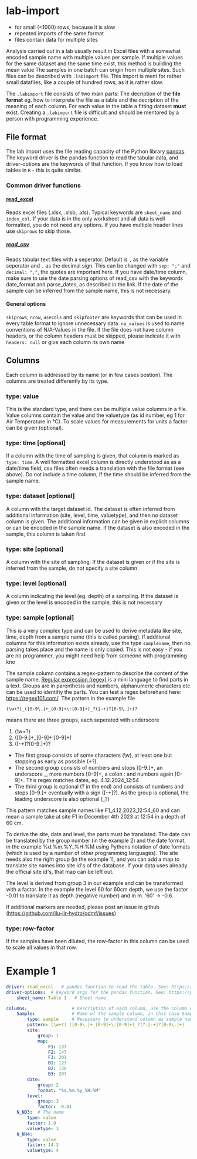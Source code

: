 # lab-import

- for small (<1000) rows, because it is slow
- repeated imports of the same format
- files contain data for multiple sites


Analysis carried out in a lab usually result in Excel files with a somewhat encoded sample name with multiple values per sample. If multiple values for the same dataset and the same time exist, this method is building the mean value
The samples in one batch can origin from multiple sites. Such files can be described with `.labimport` file. This import 
is ment for rather small datafiles, like a couple of hundred rows, as it is rather slow. 

The `.labimport` file consists of two main parts: The decription of the **file format** eg. how to interprete the file as a table
and the decription of the meaning of each column. For each value in the table a fitting dataset **must** exist. Creating 
a `.labimport` file is difficult and should be mentored by a person with programming experience.

## File format

The lab import uses the file reading capacity of the Python library [pandas](https://pandas.pydata.org/docs/reference/io.html).
The keyword driver is the pandas function to read the tabular data, and driver-options are the keywords of that function.
If you know how to load tables in `R` - this is quite similar.

### Common driver functions

#### [read_excel](https://pandas.pydata.org/docs/reference/api/pandas.read_excel.html#pandas.read_excel)

Reads excel files (.xlsx, .xlsb, .xls). Typical keywords are `sheet_name` and `index_col`. If your data is in the only 
worksheet and all data is well formatted, you do not need any options. If you have multiple header lines use `skiprows`
to skip those.

##### [read_csv](https://pandas.pydata.org/docs/reference/api/pandas.read_csv.html#pandas.read_csv)

Reads tabular text files with a seperator. Default is `,` as the variable seperator and `.` as the
decimal sign. This can be changed with `sep: ";"` and `decimal: ","`, the quotes are important here.
If you have date/time column, make sure to use the date parsing options of read_csv with the keywords date_format 
and parse_dates, as described in the link. If the date of the sample can be inferred from the sample name, this is not necessary.

#### General options

`skiprows`, `nrow`, `usecols` and `skipfooter` are keywords that can be used in every table format to ignore
unnecessary data. `na_values` is used to name conventions of N/A-Values in the file. If the file does not have column headers, 
or the column headers must be skipped, please indicate it with `headers: null` or give each column its own name

## Columns

Each column is addressed by its name (or in few cases postion). The columns are treated differently by its type.

### type: value

This is the standard type, and there can be multiple value columns in a file. Value columns contain the value and 
the valuetype (as id number, eg 1 for Air Temperature in °C). To scale values for measurements for units a factor
can be given (optional).

### type: time [optional]

If a column with the time of sampling is given, that column is marked as `type: time`. A well formatted excel column
is directly understood as as a date/time field, csv files often needs a translation with the file format (see above).
Do not include a time column, if the time should be inferred from the sample name.

### type: dataset [optional]

A column with the target dataset id. The dataset is often inferred from additional information (site, level, time, valuetype), 
and then no dataset column is given. The additional information can be given in explicit columns or can be encoded in the
sample name. If the dataset is also encoded in the sample, this column is taken first 

### type: site [optional]

A column with the site of sampling. If the dataset is given or if the site is inferred from the sample, do not specify a site column

### type: level [optional]

A column indicating the level (eg. depth) of a sampling. If the dataset is given or the level is encoded in the sample, this is not necessary

### type: sample [optional]

This is a very complex type and can be used to derive metadata like site, time, depth from a sample name (this is called parsing). 
If additional columns for this information exists already, use the type `samplename`, then no parsing takes place and the
name is only copied. This is not easy - if you are no programmer, you might need help from someone with programming kno

The sample column contains a regex-pattern to describe the content of the sample name. 
[Regular expression (regex)](https://en.wikipedia.org/wiki/Regular_expression) is
a mini language to find parts in a text. Groups are in parenthesis and numbers, alphanumeric characters etc can be used 
to identifiy the parts. You can test a regex beforehand here: https://regex101.com/. The pattern in the example file

`(\w+?)_([0-9\.]+_[0-9]+\:[0-9]+)_?([-+]?[0-9\.]+)?`

means there are three groups, each seperated with underscore

1) (\w+?)
2) ([0-9\.]+_[0-9]+\:[0-9]+)
3) ([-+]?[0-9\.]+)?

- The first group consists of some characters (\w), at least one but stopping as early as possible (+?). 
- The second group consists of numbers and stops [0-9\.]+, an underscore _, more numbers [0-9]+,
  a colon \: and numbers again [0-9]+. This regex matches dates, eg. 4.12.2024_12:54
- The third group is optional (? in the end) and consists of numbers and stops [0-9\.]+ eventually with a
  sign ([-+]?). As the group is optional, the leading underscore is also optional (_?)

This pattern matches sample names like F1_4.12.2023_12:54_60 and can mean a sample take at site F1 in December 4th 2023
at 12:54 in a depth of 60 cm.

To derive the site, date and level, the parts must be translated. The date can be translated by the group number 
(in the example 2) and the date format, in the example %d.%m.%Y_%H:%M using Pythons notation of date formats 
(which is used by a number of other programming languages). The site needs also the right group (in the example 1),
and you can add a map to translate site names into site id's of the database. If your data uses already the official
site id's, that map can be left out.

The level is derived from group 3 in our example and can be transformed with a factor. In the example the level 60 for
60cm depth, we use the factor -0.01 to translate it as depth (negative number) and in m. '60' -> -0.6.

If additional markers are needed, please post an issue in github (https://github.com/jlu-ilr-hydro/odmf/issues)

### type: row-factor

If the samples have been diluted, the row-factor in this column can be used to scale all values in that row. 

# Example 1

~~~~~~~~~~~~~~~~~~~~~~~~~~.yaml
driver: read_excel   # pandas function to read the table. See: https://pandas.pydata.org/docs/reference/io.html
driver-options:  # keyword args for the pandas function. See: https://pandas.pydata.org/docs/reference/io.html
    sheet_name: Table 1   # Sheet name

columns:                 # Description of each column, use the column name as object name
    Sample:              # Name of the sample column, in this case Sample. You can also
        type: sample     # Necessary to understand column as sample names
        pattern: (\w+?)_([0-9\.]+_[0-9]+\:[0-9]+)_?(?:[-+]?[0-9\.]+)  
        site:
            group: 1
            map:
                F1: 137
                F2: 147
                F3: 201
                B1: 123
                B2: 138
                B3: 203
        date:
            group: 2
            format: "%d.%m.%y_%H:%M"
        level:
            group: 3
            factor: -0.01
    N_NO3:  # The name
        type: value
        factor: 1.0
        valuetype: 3
    N_NH4:
        type: value
        factor: 14.3
        valuetype: 4
~~~~~~~~~~~~~~~~~~~~~~~~~~~~~